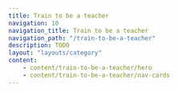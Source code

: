 ```yaml
---
title: Train to be a teacher
navigation: 10
navigation_title: Train to be a teacher
navigation_path: "/train-to-be-a-teacher"
description: TODO
layout: "layouts/category"
content:
    - content/train-to-be-a-teacher/hero
    - content/train-to-be-a-teacher/nav-cards
---
```


